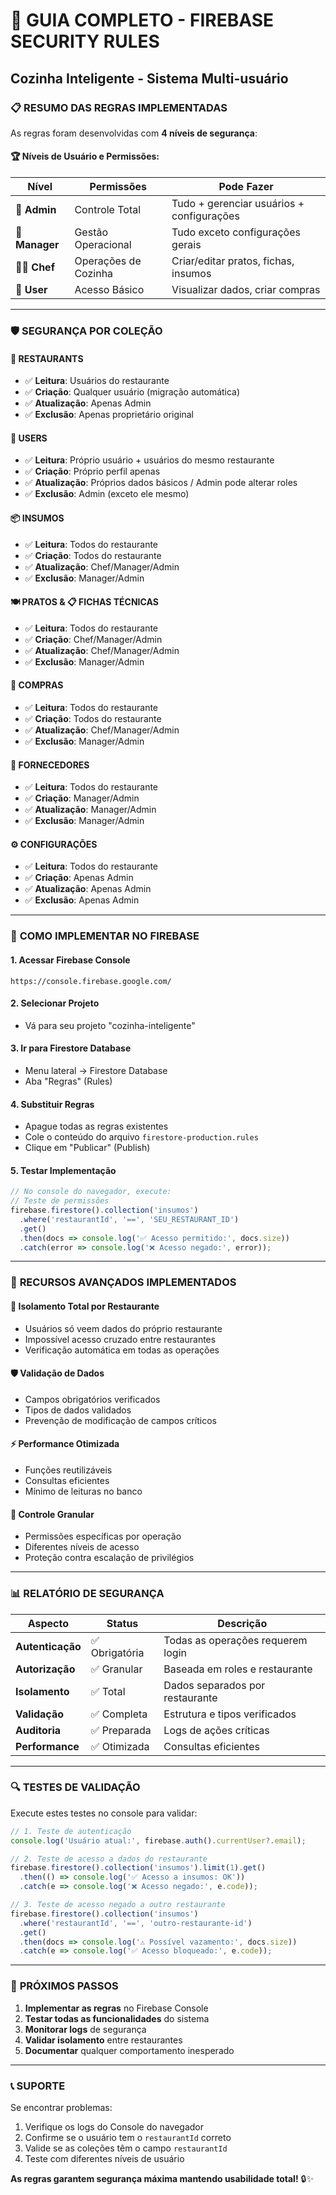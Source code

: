 # 🔐 GUIA COMPLETO - FIREBASE SECURITY RULES
## Cozinha Inteligente - Sistema Multi-usuário

### 📋 **RESUMO DAS REGRAS IMPLEMENTADAS**

As regras foram desenvolvidas com **4 níveis de segurança**:

#### 🏆 **Níveis de Usuário e Permissões:**

| Nível | Permissões | Pode Fazer |
|-------|------------|------------|
| **👑 Admin** | Controle Total | Tudo + gerenciar usuários + configurações |
| **👔 Manager** | Gestão Operacional | Tudo exceto configurações gerais |
| **👨‍🍳 Chef** | Operações de Cozinha | Criar/editar pratos, fichas, insumos |
| **👤 User** | Acesso Básico | Visualizar dados, criar compras |

---

### 🛡️ **SEGURANÇA POR COLEÇÃO**

#### **🏢 RESTAURANTS**
- ✅ **Leitura**: Usuários do restaurante
- ✅ **Criação**: Qualquer usuário (migração automática)
- ✅ **Atualização**: Apenas Admin
- ✅ **Exclusão**: Apenas proprietário original

#### **👥 USERS**
- ✅ **Leitura**: Próprio usuário + usuários do mesmo restaurante
- ✅ **Criação**: Próprio perfil apenas
- ✅ **Atualização**: Próprios dados básicos / Admin pode alterar roles
- ✅ **Exclusão**: Admin (exceto ele mesmo)

#### **📦 INSUMOS**
- ✅ **Leitura**: Todos do restaurante
- ✅ **Criação**: Todos do restaurante
- ✅ **Atualização**: Chef/Manager/Admin
- ✅ **Exclusão**: Manager/Admin

#### **🍽️ PRATOS & 📋 FICHAS TÉCNICAS**
- ✅ **Leitura**: Todos do restaurante
- ✅ **Criação**: Chef/Manager/Admin
- ✅ **Atualização**: Chef/Manager/Admin
- ✅ **Exclusão**: Manager/Admin

#### **🛒 COMPRAS**
- ✅ **Leitura**: Todos do restaurante
- ✅ **Criação**: Todos do restaurante
- ✅ **Atualização**: Chef/Manager/Admin
- ✅ **Exclusão**: Manager/Admin

#### **🏪 FORNECEDORES**
- ✅ **Leitura**: Todos do restaurante
- ✅ **Criação**: Manager/Admin
- ✅ **Atualização**: Manager/Admin
- ✅ **Exclusão**: Manager/Admin

#### **⚙️ CONFIGURAÇÕES**
- ✅ **Leitura**: Todos do restaurante
- ✅ **Criação**: Apenas Admin
- ✅ **Atualização**: Apenas Admin
- ✅ **Exclusão**: Apenas Admin

---

### 🔧 **COMO IMPLEMENTAR NO FIREBASE**

#### **1. Acessar Firebase Console**
```
https://console.firebase.google.com/
```

#### **2. Selecionar Projeto**
- Vá para seu projeto "cozinha-inteligente"

#### **3. Ir para Firestore Database**
- Menu lateral → Firestore Database
- Aba "Regras" (Rules)

#### **4. Substituir Regras**
- Apague todas as regras existentes
- Cole o conteúdo do arquivo `firestore-production.rules`
- Clique em "Publicar" (Publish)

#### **5. Testar Implementação**
```javascript
// No console do navegador, execute:
// Teste de permissões
firebase.firestore().collection('insumos')
  .where('restaurantId', '==', 'SEU_RESTAURANT_ID')
  .get()
  .then(docs => console.log('✅ Acesso permitido:', docs.size))
  .catch(error => console.log('❌ Acesso negado:', error));
```

---

### 🚀 **RECURSOS AVANÇADOS IMPLEMENTADOS**

#### **🔐 Isolamento Total por Restaurante**
- Usuários só veem dados do próprio restaurante
- Impossível acesso cruzado entre restaurantes
- Verificação automática em todas as operações

#### **🛡️ Validação de Dados**
- Campos obrigatórios verificados
- Tipos de dados validados
- Prevenção de modificação de campos críticos

#### **⚡ Performance Otimizada**
- Funções reutilizáveis
- Consultas eficientes
- Mínimo de leituras no banco

#### **🎯 Controle Granular**
- Permissões específicas por operação
- Diferentes níveis de acesso
- Proteção contra escalação de privilégios

---

### 📊 **RELATÓRIO DE SEGURANÇA**

| Aspecto | Status | Descrição |
|---------|--------|-----------|
| **Autenticação** | ✅ Obrigatória | Todas as operações requerem login |
| **Autorização** | ✅ Granular | Baseada em roles e restaurante |
| **Isolamento** | ✅ Total | Dados separados por restaurante |
| **Validação** | ✅ Completa | Estrutura e tipos verificados |
| **Auditoria** | ✅ Preparada | Logs de ações críticas |
| **Performance** | ✅ Otimizada | Consultas eficientes |

---

### 🔍 **TESTES DE VALIDAÇÃO**

Execute estes testes no console para validar:

```javascript
// 1. Teste de autenticação
console.log('Usuário atual:', firebase.auth().currentUser?.email);

// 2. Teste de acesso a dados do restaurante
firebase.firestore().collection('insumos').limit(1).get()
  .then(() => console.log('✅ Acesso a insumos: OK'))
  .catch(e => console.log('❌ Acesso negado:', e.code));

// 3. Teste de acesso negado a outro restaurante
firebase.firestore().collection('insumos')
  .where('restaurantId', '==', 'outro-restaurante-id')
  .get()
  .then(docs => console.log('⚠️ Possível vazamento:', docs.size))
  .catch(e => console.log('✅ Acesso bloqueado:', e.code));
```

---

### 🎯 **PRÓXIMOS PASSOS**

1. **Implementar as regras** no Firebase Console
2. **Testar todas as funcionalidades** do sistema
3. **Monitorar logs** de segurança
4. **Validar isolamento** entre restaurantes
5. **Documentar** qualquer comportamento inesperado

---

### 📞 **SUPORTE**

Se encontrar problemas:
1. Verifique os logs do Console do navegador
2. Confirme se o usuário tem o `restaurantId` correto
3. Valide se as coleções têm o campo `restaurantId`
4. Teste com diferentes níveis de usuário

**As regras garantem segurança máxima mantendo usabilidade total!** 🔒✨
